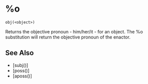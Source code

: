 # %o
`obj(<object>)`

  Returns the objective pronoun - him/her/it - for an object. The %o substitution will return the objective pronoun of the enactor.


## See Also
- [subj()]
- [poss()]
- [aposs()]

